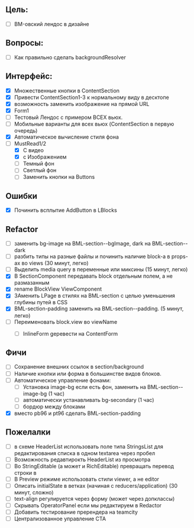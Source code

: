 ## Цель:

* [ ] BM-овский лендос в дизайне

## Вопросы:

* [ ] Как правильно сделать backgroundResolver

## Интерфейс:

* [x] Множественные кнопки в ContentSection
* [x] Привести ContentSection1-3 к нормальному виду в десктопе
* [x] возможность заменить изображение на прямой URL
* [x] Form1
* [ ] Тестовый Лендос с примером ВСЕХ вьюх.
* [ ] Мобильные варианты для всех вьюх (ContentSection в первую очередь)
* [x] Автоматическое вычисление стиля фона
* [ ] MustRead1/2
    * [x] С видео
    * [x] с Изображением
    * [ ] Темный фон
    * [ ] Светлый фон
    * [ ] Заменить кнопки на Buttons

## Ошибки

* [x] Починить всплытие AddButton в LBlocks

## Refactor

* [ ] заменить bg-image на BML-section--bgImage, dark на BML-section--dark
* [ ] разбить типы на разные файлы и починить наличие block-а в props-ах во views (30 минут, легко)
* [ ] Выделить media query в переменные или миксины (15 минут, легко)
* [x] В SectionComponent передавать block отдельным полем, а не размазанным
* [x] rename BlockView ViewComponent
* [x] ЗАменить LPage в стилях на BML-section с целью уменьшения глубины путей в CSS
* [x] BML-section-padding заменить на BML-section--padding. (5 минут, легко)
* [ ] Переименовать block.view во viewName
    * [ ] InlineForm gеревести на ContentForm


## Фичи

* [ ] Сохранение внешних ссылок в section/background
* [ ] Наличие кнопки или форма в большинстве видов блоков.
* [ ] Автоматическое управление фонами:
    * [ ] Установка image-bg если есть фон, заменить на BML-section--image-bg (1
        час)
    * [ ] автоматически устанавливать bg-secondary (1 час)
    * [ ] бордюр между блоками

* [x] вместо pb96 и pt96 сделать BML-section-padding

## Пожелалки

* [ ] в схеме HeaderList использовать поле типа StringsList для редактирования
    списка в одном textarea через пробел
* [ ] Возможность редавтирокть HeaderList из просмотра
* [ ] Во StringEditable (а может и RichEditable) превращать перевод строки в
    <br>
* [ ] В Preview режиме использовать стили viewer, а не editor
* [ ] Описать initialState в ветках (начиная с reducers/application) (30 минут, сложно)
* [ ] text-align регулируется через форму (может через допклассы)
* [ ] Скрывать OperatorPanel если мы редактируем в Redactor
* [ ] Добавить тестирование пререндера на teamcity
* [ ] Централизованное управление CTA
